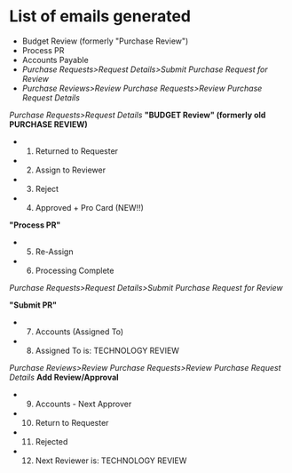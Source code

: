 # List of emails generated

*   Budget Review \(formerly "Purchase Review"\)
*   Process PR
*   Accounts Payable
*   _Purchase Requests&gt;Request Details&gt;Submit Purchase Request for Review_
*   _Purchase Reviews&gt;Review Purchase Requests&gt;Review Purchase Request Details_

_Purchase Requests&gt;Request Details_ **"BUDGET Review" \(formerly old PURCHASE REVIEW\)**

*   1. Returned to Requester
*   2. Assign to Reviewer
*   3. Reject
*   4. Approved + Pro Card \(NEW!!\)

**"Process PR"**

*   5. Re-Assign
*   6. Processing Complete

_Purchase Requests&gt;Request Details&gt;Submit Purchase Request for Review_

**"Submit PR"**

*   7. Accounts \(Assigned To\)
*   8. Assigned To is: TECHNOLOGY REVIEW

_Purchase Reviews&gt;Review Purchase Requests&gt;Review Purchase Request Details_ **Add Review/Approval**

*   9. Accounts - Next Approver
*   10. Return to Requester
*   11. Rejected
*   12. Next Reviewer is: TECHNOLOGY REVIEW

